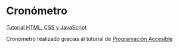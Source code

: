 # Cronómetro

[Tutorial HTML, CSS y JavaScript](https://www.youtube.com/watch?v=kqMUFJp7K24&list=PLXThXTx6Sv2Vs3DHCH3c_YODGP3SPlMW3&index=17)

Cronómetro realizado gracias al tutorial de [Programación Accesible](https://www.youtube.com/c/Programaci%C3%B3nAccesible)
